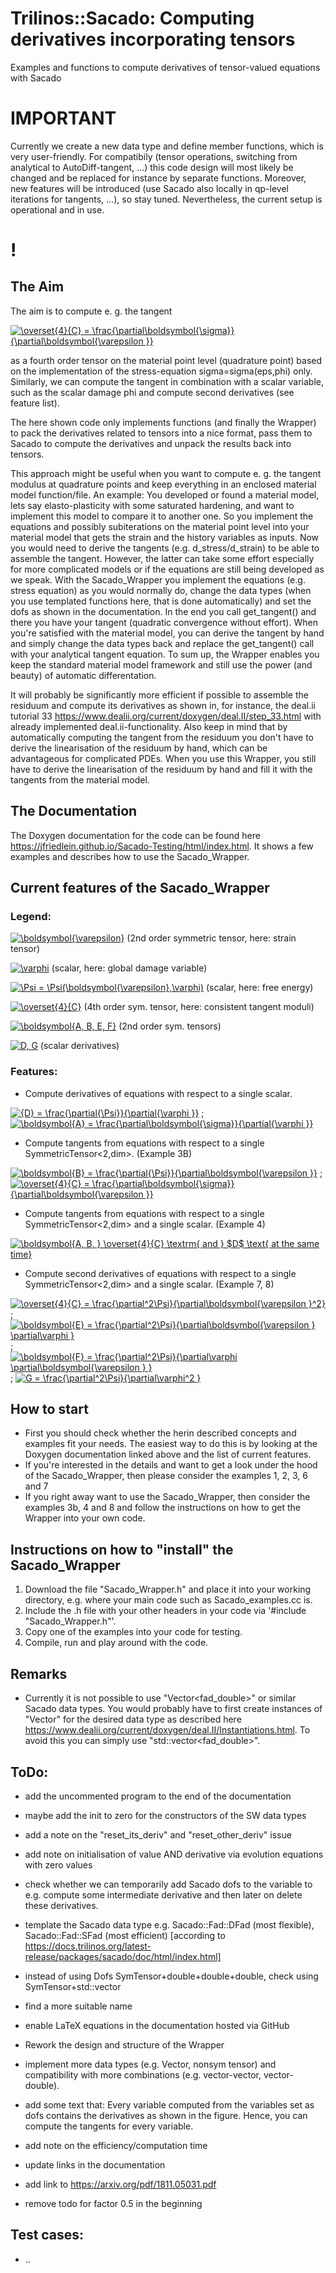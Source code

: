 # Trilinos::Sacado: Computing derivatives incorporating tensors
Examples and functions to compute derivatives of tensor-valued equations with Sacado

# IMPORTANT
Currently we create a new data type and define member functions, which is very user-friendly. For compatibily (tensor operations, switching from analytical to AutoDiff-tangent, ...) this code design will most likely be changed and be replaced for instance by separate functions. Moreover, new features will be introduced (use Sacado also locally in qp-level iterations for tangents, ...), so stay tuned. Nevertheless, the current setup is operational and in use.
# !

## The Aim
The aim is to compute e. g. the tangent

<a href="https://www.codecogs.com/eqnedit.php?latex=\overset{4}{C}&space;=&space;\frac{\partial\boldsymbol{\sigma}}{\partial\boldsymbol{\varepsilon&space;}}" target="_blank"><img src="https://latex.codecogs.com/gif.latex?\overset{4}{C}&space;=&space;\frac{\partial\boldsymbol{\sigma}}{\partial\boldsymbol{\varepsilon&space;}}" title="\overset{4}{C} = \frac{\partial\boldsymbol{\sigma}}{\partial\boldsymbol{\varepsilon }}" /></a>

as a fourth order tensor on the material point level (quadrature point) based on the implementation of the stress-equation sigma=sigma(eps,phi) only. Similarly, we can compute the tangent in combination with a scalar variable, such as the scalar damage phi and compute second derivatives (see feature list).
 
The here shown code only implements functions (and finally the Wrapper) to pack the derivatives related to tensors into a nice format, pass them to Sacado to compute the derivatives and unpack the results back into tensors.

This approach might be useful when you want to compute e. g. the tangent modulus at quadrature points and keep everything in an enclosed material model function/file. An example: You developed or found a material model, lets say elasto-plasticity with some saturated hardening, and want to implement this model to compare it to another one. So you implement the equations and possibly subiterations on the material point level into your material model that gets the strain and the history variables as inputs. Now you would need to derive the tangents (e.g. d_stress/d_strain) to be able to assemble the tangent. However, the latter can take some effort especially for more complicated models or if the equations are still being developed as we speak. With the Sacado_Wrapper you implement the equations (e.g. stress equation) as you would normally do, change the data types (when you use templated functions here, that is done automatically) and set the dofs as shown in the documentation. In the end you call get_tangent() and there you have your tangent (quadratic convergence without effort). When you're satisfied with the material model, you can derive the tangent by hand and simply change the data types back and replace the get_tangent() call with your analytical tangent equation. To sum up, the Wrapper enables you keep the standard material model framework and still use the power (and beauty) of automatic differentation.

It will probably be significantly more efficient if possible to assemble the residuum and compute its derivatives as shown in, for instance, the deal.ii tutorial 33 https://www.dealii.org/current/doxygen/deal.II/step_33.html with already implemented deal.ii-functionality. Also keep in mind that by automatically computing the tangent from the residuum you don't have to derive the linearisation of the residuum by hand, which can be advantageous for complicated PDEs. When you use this Wrapper, you still have to derive the linearisation of the residuum by hand and fill it with the tangents from the material model.

## The Documentation
The Doxygen documentation for the code can be found here https://jfriedlein.github.io/Sacado-Testing/html/index.html. It shows a few examples and describes how to use the Sacado_Wrapper.

## Current features of the Sacado_Wrapper
### Legend:

<a href="https://www.codecogs.com/eqnedit.php?latex=\boldsymbol{\varepsilon}" target="_blank"><img src="https://latex.codecogs.com/gif.latex?\boldsymbol{\varepsilon}" title="\boldsymbol{\varepsilon}" /></a> (2nd order symmetric tensor, here: strain tensor)

<a href="https://www.codecogs.com/eqnedit.php?latex=\varphi" target="_blank"><img src="https://latex.codecogs.com/gif.latex?\varphi" title="\varphi" /></a> (scalar, here: global damage variable)

<a href="https://www.codecogs.com/eqnedit.php?latex=\Psi&space;=&space;\Psi(\boldsymbol{\varepsilon},\varphi)" target="_blank"><img src="https://latex.codecogs.com/gif.latex?\Psi&space;=&space;\Psi(\boldsymbol{\varepsilon},\varphi)" title="\Psi = \Psi(\boldsymbol{\varepsilon},\varphi)" /></a> (scalar, here: free energy)

<a href="https://www.codecogs.com/eqnedit.php?latex=\overset{4}{C}" target="_blank"><img src="https://latex.codecogs.com/gif.latex?\overset{4}{C}" title="\overset{4}{C}" /></a> (4th order sym. tensor, here: consistent tangent moduli)

<a href="https://www.codecogs.com/eqnedit.php?latex=\boldsymbol{A,&space;B,&space;E,&space;F}" target="_blank"><img src="https://latex.codecogs.com/gif.latex?\boldsymbol{A,&space;B,&space;E,&space;F}" title="\boldsymbol{A, B, E, F}" /></a> (2nd order sym. tensors)

<a href="https://www.codecogs.com/eqnedit.php?latex=D,&space;G" target="_blank"><img src="https://latex.codecogs.com/gif.latex?D,&space;G" title="D, G" /></a> (scalar derivatives)

### Features:

- Compute derivatives of equations with respect to a single scalar.

<a href="https://www.codecogs.com/eqnedit.php?latex={D}&space;=&space;\frac{\partial{\Psi}}{\partial{\varphi&space;}}" target="_blank"><img src="https://latex.codecogs.com/gif.latex?{D}&space;=&space;\frac{\partial{\Psi}}{\partial{\varphi&space;}}" title="{D} = \frac{\partial{\Psi}}{\partial{\varphi }}" /></a>
 ; 
<a href="https://www.codecogs.com/eqnedit.php?latex=\boldsymbol{A}&space;=&space;\frac{\partial\boldsymbol{\sigma}}{\partial{\varphi&space;}}" target="_blank"><img src="https://latex.codecogs.com/gif.latex?\boldsymbol{A}&space;=&space;\frac{\partial\boldsymbol{\sigma}}{\partial{\varphi&space;}}" title="\boldsymbol{A} = \frac{\partial\boldsymbol{\sigma}}{\partial{\varphi }}" /></a>

- Compute tangents from equations with respect to a single SymmetricTensor<2,dim>. (Example 3B)

<a href="https://www.codecogs.com/eqnedit.php?latex=\boldsymbol{B}&space;=&space;\frac{\partial{\Psi}}{\partial\boldsymbol{\varepsilon&space;}}" target="_blank"><img src="https://latex.codecogs.com/gif.latex?\boldsymbol{B}&space;=&space;\frac{\partial{\Psi}}{\partial\boldsymbol{\varepsilon&space;}}" title="\boldsymbol{B} = \frac{\partial{\Psi}}{\partial\boldsymbol{\varepsilon }}" /></a>
 ; 
<a href="https://www.codecogs.com/eqnedit.php?latex=\overset{4}{C}&space;=&space;\frac{\partial\boldsymbol{\sigma}}{\partial\boldsymbol{\varepsilon&space;}}" target="_blank"><img src="https://latex.codecogs.com/gif.latex?\overset{4}{C}&space;=&space;\frac{\partial\boldsymbol{\sigma}}{\partial\boldsymbol{\varepsilon&space;}}" title="\overset{4}{C} = \frac{\partial\boldsymbol{\sigma}}{\partial\boldsymbol{\varepsilon }}" /></a>

- Compute tangents from equations with respect to a single SymmetricTensor<2,dim> and a single scalar. (Example 4)

<a href="https://www.codecogs.com/eqnedit.php?latex=\boldsymbol{A,&space;B,&space;}&space;\overset{4}{C}&space;\textrm{&space;and&space;}&space;$D$&space;\text{&space;at&space;the&space;same&space;time}" target="_blank"><img src="https://latex.codecogs.com/gif.latex?\boldsymbol{A,&space;B,&space;}&space;\overset{4}{C}&space;\textrm{&space;and&space;}&space;$D$&space;\text{&space;at&space;the&space;same&space;time}" title="\boldsymbol{A, B, } \overset{4}{C} \textrm{ and } $D$ \text{ at the same time}" /></a>

- Compute second derivatives of equations with respect to a single SymmetricTensor<2,dim> and a single scalar. (Example 7, 8)

<a href="https://www.codecogs.com/eqnedit.php?latex=\overset{4}{C}&space;=&space;\frac{\partial^2\Psi}{\partial\boldsymbol{\varepsilon&space;}^2}" target="_blank"><img src="https://latex.codecogs.com/gif.latex?\overset{4}{C}&space;=&space;\frac{\partial^2\Psi}{\partial\boldsymbol{\varepsilon&space;}^2}" title="\overset{4}{C} = \frac{\partial^2\Psi}{\partial\boldsymbol{\varepsilon }^2}" /></a>
;
<a href="https://www.codecogs.com/eqnedit.php?latex=\boldsymbol{E}&space;=&space;\frac{\partial^2\Psi}{\partial\boldsymbol{\varepsilon&space;}&space;\partial\varphi&space;}" target="_blank"><img src="https://latex.codecogs.com/gif.latex?\boldsymbol{E}&space;=&space;\frac{\partial^2\Psi}{\partial\boldsymbol{\varepsilon&space;}&space;\partial\varphi&space;}" title="\boldsymbol{E} = \frac{\partial^2\Psi}{\partial\boldsymbol{\varepsilon } \partial\varphi }" /></a>
;
<a href="https://www.codecogs.com/eqnedit.php?latex=\boldsymbol{F}&space;=&space;\frac{\partial^2\Psi}{\partial\varphi&space;\partial\boldsymbol{\varepsilon&space;}&space;}" target="_blank"><img src="https://latex.codecogs.com/gif.latex?\boldsymbol{F}&space;=&space;\frac{\partial^2\Psi}{\partial\varphi&space;\partial\boldsymbol{\varepsilon&space;}&space;}" title="\boldsymbol{F} = \frac{\partial^2\Psi}{\partial\varphi \partial\boldsymbol{\varepsilon } }" /></a>
;
<a href="https://www.codecogs.com/eqnedit.php?latex=G&space;=&space;\frac{\partial^2\Psi}{\partial\varphi^2&space;}" target="_blank"><img src="https://latex.codecogs.com/gif.latex?G&space;=&space;\frac{\partial^2\Psi}{\partial\varphi^2&space;}" title="G = \frac{\partial^2\Psi}{\partial\varphi^2 }" /></a>

## How to start
- First you should check whether the herin described concepts and examples fit your needs. The easiest way to do this is by looking at the Doxygen documentation linked above and the list of current features.
- If you're interested in the details and want to get a look under the hood of the Sacado_Wrapper, then please consider the examples 1, 2, 3, 6 and 7
- If you right away want to use the Sacado_Wrapper, then consider the examples 3b, 4 and 8 and follow the instructions on how to get the Wrapper into your own code.

## Instructions on how to "install" the Sacado_Wrapper
1. Download the file "Sacado_Wrapper.h" and place it into your working directory, e.g. where your main code such as Sacado_examples.cc is.
2. Include the .h file with your other headers in your code via '#include "Sacado_Wrapper.h"'.
3. Copy one of the examples into your code for testing.
4. Compile, run and play around with the code.

## Remarks
- Currently it is not possible to use "Vector<fad_double>" or similar Sacado data types. You would probably have to first create instances of "Vector" for the desired data type as described here https://www.dealii.org/current/doxygen/deal.II/Instantiations.html. To avoid this you can simply use "std::vector<fad_double>".

## ToDo:
- add the uncommented program to the end of the documentation
- maybe add the init to zero for the constructors of the SW data types
- add a note on the "reset_its_deriv" and "reset_other_deriv" issue
- add note on initialisation of value AND derivative via evolution equations with zero values
- check whether we can temporarily add Sacado dofs to the variable to e.g. compute some intermediate derivative and then later on delete these derivatives.
- template the Sacado data type e.g. Sacado::Fad::DFad (most flexible), Sacado::Fad::SFad (most efficient)  [according to https://docs.trilinos.org/latest-release/packages/sacado/doc/html/index.html]
- instead of using Dofs SymTensor+double+double+double, check using SymTensor+std::vector<double>

- find a more suitable name
- enable LaTeX equations in the documentation hosted via GitHub
- Rework the design and structure of the Wrapper
- implement more data types (e.g. Vector, nonsym tensor) and compatibility with more combinations (e.g. vector-vector, vector-double).
- add some text that: Every variable computed from the variables set as dofs contains the derivatives as shown in the figure. Hence, you can compute the tangents for every variable.
- add note on the efficiency/computation time
- update links in the documentation
- add link to https://arxiv.org/pdf/1811.05031.pdf
- remove todo for factor 0.5 in the beginning

## Test cases:
- ..

